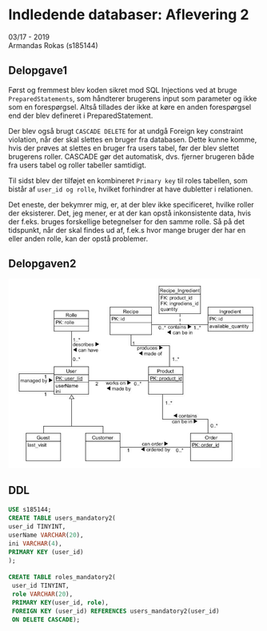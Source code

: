 

# Indledende databaser: Aflevering 2 
03/17 - 2019  
Armandas Rokas (s185144)


## Delopgave1

Først og fremmest blev koden sikret mod SQL Injections ved at bruge `PreparedStatements`, som håndterer brugerens input som parameter og ikke som en forespørgsel. Altså tillades der ikke at køre en anden forespørgsel end der blev defineret i PreparedStatement.

Der blev også brugt `CASCADE DELETE` for at undgå Foreign key constraint violation, når der skal slettes en bruger fra databasen. Dette kunne komme, hvis der prøves at slettes en bruger fra users tabel, før der blev slettet brugerens roller. CASCADE gør det automatisk, dvs. fjerner brugeren både fra users tabel og roller tabeller samtidigt. 

Til sidst blev der tilføjet en kombineret `Primary key` til roles tabellen, som bistår af `user_id og rolle`, hvilket forhindrer at have dubletter i relationen.  

Det eneste, der bekymrer mig, er, at der blev ikke specificeret, hvilke roller der eksisterer. Det, jeg mener, er at der kan opstå inkonsistente data, hvis der f.eks. bruges forskellige betegnelser for den samme rolle. Så på det tidspunkt, når der skal findes ud af, f.ek.s hvor mange bruger der har en eller anden rolle, kan der opstå problemer.  


## Delopgaven2
![alt text](https://raw.githubusercontent.com/ArmandasRokas/database_mandatory2_normalization_DTU/master/diagram_jpg/delopgaven2.jpg "ERD")

## DDL
```SQL
USE s185144;
CREATE TABLE users_mandatory2(
user_id TINYINT, 
userName VARCHAR(20), 
ini VARCHAR(4), 
PRIMARY KEY (user_id)
);

CREATE TABLE roles_mandatory2(
 user_id TINYINT,
 role VARCHAR(20),
 PRIMARY KEY(user_id, role),
 FOREIGN KEY (user_id) REFERENCES users_mandatory2(user_id)
 ON DELETE CASCADE);
 ```
